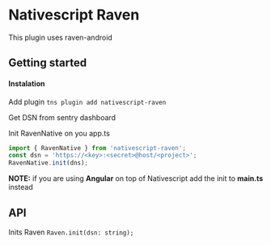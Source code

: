# Nativescript Raven
This plugin uses raven-android
## Getting started

#### Instalation
Add plugin
`tns plugin add nativescript-raven`

Get DSN from sentry dashboard


Init RavenNative on you app.ts

```ts
import { RavenNative } from 'nativescript-raven';
const dsn = 'https://<key>:<secret>@host/<project>';
RavenNative.init(dns);
```
**NOTE:** if you are using **Angular** on top of Nativescript add the init to **main.ts** instead
 
 ## API
Inits Raven
 `Raven.init(dsn: string);`







